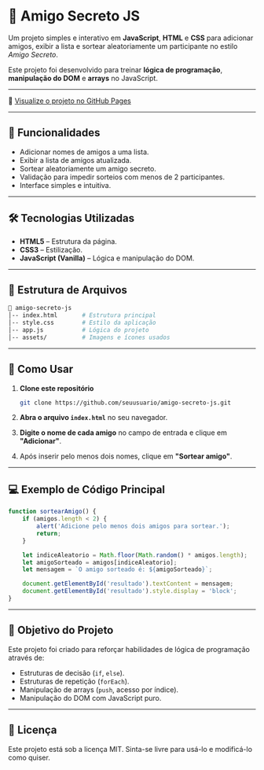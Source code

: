 # 🎁 Amigo Secreto JS

Um projeto simples e interativo em **JavaScript**, **HTML** e **CSS** para adicionar amigos, exibir a lista e sortear aleatoriamente um participante no estilo *Amigo Secreto*.  

Este projeto foi desenvolvido para treinar **lógica de programação**, **manipulação do DOM** e **arrays** no JavaScript.

---

🔗 [Visualize o projeto no GitHub Pages](http://amigo-secreto-js.maxineathos.github.io/)

---

## 🚀 Funcionalidades

- Adicionar nomes de amigos a uma lista.
- Exibir a lista de amigos atualizada.
- Sortear aleatoriamente um amigo secreto.
- Validação para impedir sorteios com menos de 2 participantes.
- Interface simples e intuitiva.

---

## 🛠️ Tecnologias Utilizadas

- **HTML5** – Estrutura da página.
- **CSS3** – Estilização.
- **JavaScript (Vanilla)** – Lógica e manipulação do DOM.

---

## 📂 Estrutura de Arquivos

```bash
📁 amigo-secreto-js
│-- index.html       # Estrutura principal
│-- style.css        # Estilo da aplicação
│-- app.js           # Lógica do projeto
│-- assets/          # Imagens e ícones usados
```

---

## 📜 Como Usar

1. **Clone este repositório**
   ```bash
   git clone https://github.com/seuusuario/amigo-secreto-js.git
   ```

2. **Abra o arquivo `index.html`** no seu navegador.

3. **Digite o nome de cada amigo** no campo de entrada e clique em **"Adicionar"**.

4. Após inserir pelo menos dois nomes, clique em **"Sortear amigo"**.

---

## 💻 Exemplo de Código Principal

```javascript
function sortearAmigo() {
    if (amigos.length < 2) {
        alert('Adicione pelo menos dois amigos para sortear.');
        return;
    }

    let indiceAleatorio = Math.floor(Math.random() * amigos.length);
    let amigoSorteado = amigos[indiceAleatorio];
    let mensagem = `O amigo sorteado é: ${amigoSorteado}`;

    document.getElementById('resultado').textContent = mensagem;
    document.getElementById('resultado').style.display = 'block';
}
```

---

## 🎯 Objetivo do Projeto

Este projeto foi criado para reforçar habilidades de lógica de programação através de:

- Estruturas de decisão (`if`, `else`).
- Estruturas de repetição (`forEach`).
- Manipulação de arrays (`push`, acesso por índice).
- Manipulação do DOM com JavaScript puro.

---

## 📄 Licença

Este projeto está sob a licença MIT. Sinta-se livre para usá-lo e modificá-lo como quiser.
